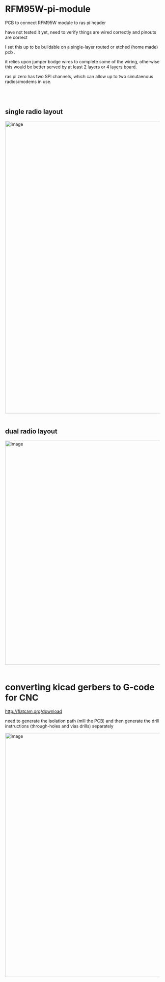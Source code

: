 # RFM95W-pi-module
PCB to connect RFM95W module to ras pi header

have not tested it yet, need to verify things are wired correctly and pinouts are correct

I set this up to be buildable on a single-layer routed or etched (home made) pcb . 

it relies upon jumper bodge wires to complete some of the wiring, otherwise this would be better served by at least 2 layers or 4 layers board.

ras pi zero has two SPI channels, which can allow up to two simutaenous radios/modems in use. 

<br>
<br>

## single radio layout ##
<img width="1492" height="952" alt="image" src="https://github.com/user-attachments/assets/593a1fc3-638c-4c53-a9fd-bb6297cef4b4" />

<br>
<br>

## dual radio layout ##
<img width="1380" height="730" alt="image" src="https://github.com/user-attachments/assets/46cbe9fd-e937-4905-9216-dae4e885a3b4" />

<br>
<br>

# converting kicad gerbers to G-code for CNC
http://flatcam.org/download

need to generate the isolation path (mill the PCB) and then generate the drill instructions (through-holes and vias drills) separately

<img width="1357" height="795" alt="image" src="https://github.com/user-attachments/assets/f237cbba-b03f-42a5-9c2b-3338e0bc1b24" />
